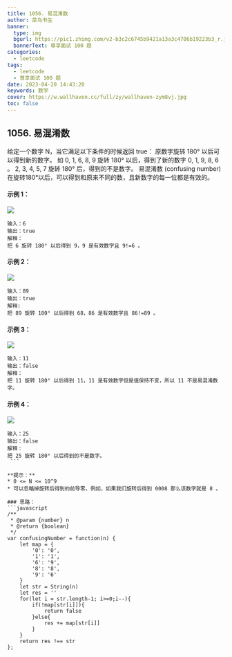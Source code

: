 ```yaml
---
title: 1056. 易混淆数
author: 菜鸟书生
banner:
  type: img
  bgurl: https://pic1.zhimg.com/v2-b3c2c6745b9421a13a3c4706b19223b3_r.jpg
  bannerText: 尊享面试 100 题
categories:
  - leetcode
tags:
  - leetcode
  - 尊享面试 100 题
date: 2023-04-20 14:43:20
keywords: 数学
cover: https://w.wallhaven.cc/full/zy/wallhaven-zym8vj.jpg
toc: false
---
```


## 1056. 易混淆数
给定一个数字 N，当它满足以下条件的时候返回 true：
原数字旋转 180° 以后可以得到新的数字。
如 0, 1, 6, 8, 9 旋转 180° 以后，得到了新的数字 0, 1, 9, 8, 6 。
2, 3, 4, 5, 7 旋转 180° 后，得到的不是数字。
易混淆数 (confusing number) 在旋转180°以后，可以得到和原来不同的数，且新数字的每一位都是有效的。

#### **示例 1：**
![](https://assets.leetcode.com/uploads/2019/03/23/1268_1.png)
```
输入：6
输出：true
解释： 
把 6 旋转 180° 以后得到 9，9 是有效数字且 9!=6 。
```

#### **示例 2：**
![](https://assets.leetcode.com/uploads/2019/03/23/1268_2.png)
```
输入：89
输出：true
解释: 
把 89 旋转 180° 以后得到 68，86 是有效数字且 86!=89 。
```
#### **示例 3：**
![](https://assets.leetcode.com/uploads/2019/03/23/1268_3.png)
```
输入：11
输出：false
解释：
把 11 旋转 180° 以后得到 11，11 是有效数字但是值保持不变，所以 11 不是易混淆数字。 
```

#### **示例 4：**
![](https://assets.leetcode.com/uploads/2019/03/23/1268_4.png)
```
输入：25
输出：false
解释：
把 25 旋转 180° 以后得到的不是数字。
 ```

**提示：**
* 0 <= N <= 10^9
* 可以忽略掉旋转后得到的前导零，例如，如果我们旋转后得到 0008 那么该数字就是 8 。

### 思路：
```javascript
/**
 * @param {number} n
 * @return {boolean}
 */
var confusingNumber = function(n) {
    let map = {
        '0': '0',
        '1': '1',
        '6': '9',
        '8': '8',
        '9': '6'
    }
    let str = String(n)
    let res = ''
    for(let i = str.length-1; i>=0;i--){
        if(!map[str[i]]){
            return false
        }else{
            res += map[str[i]]
        }
    }
    return res !== str
};
```